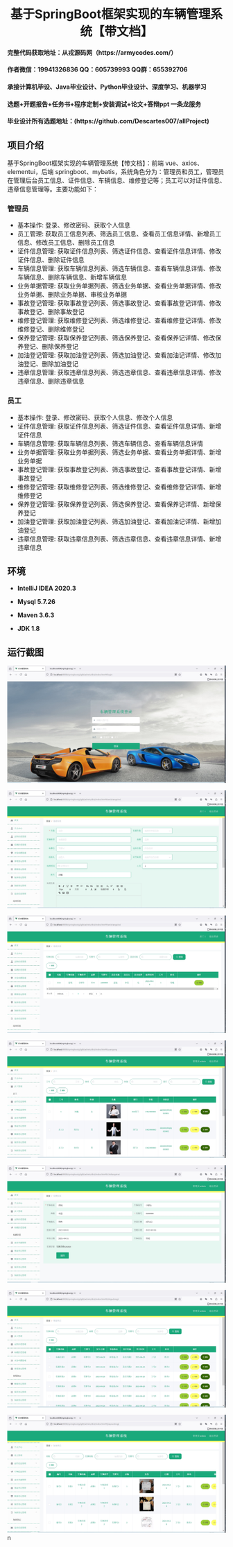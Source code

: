 <h1 align="center">基于SpringBoot框架实现的车辆管理系统【带文档】</h1></p>

<h4> 完整代码获取地址：从戎源码网（https://armycodes.com/） </h4>
<h4> 作者微信：19941326836 QQ：605739993 QQ群：655392706 </h4>
<h4> 承接计算机毕设、Java毕业设计、Python毕业设计、深度学习、机器学习 </h4>
<h4> 选题+开题报告+任务书+程序定制+安装调试+论文+答辩ppt 一条龙服务 </h4>
<h4> 毕业设计所有选题地址：(https://github.com/Descartes007/allProject) </h4>

## 项目介绍

基于SpringBoot框架实现的车辆管理系统【带文档】：前端 vue、axios、elementui，后端 springboot、mybatis，系统角色分为：管理员和员工，管理员在管理后台员工信息、证件信息、车辆信息、维修登记等；员工可以对证件信息、违章信息管理等。主要功能如下：

### 管理员

- 基本操作: 登录、修改密码、获取个人信息
- 员工管理: 获取员工信息列表、筛选员工信息、查看员工信息详情、新增员工信息、修改员工信息、删除员工信息
- 证件信息管理: 获取证件信息列表、筛选证件信息、查看证件信息详情、修改证件信息、删除证件信息
- 车辆信息管理: 获取车辆信息列表、筛选车辆信息、查看车辆信息详情、修改车辆信息、删除车辆信息、新增车辆信息
- 业务单据管理: 获取业务单据列表、筛选业务单据、查看业务单据详情、修改业务单据、删除业务单据、审核业务单据
- 事故登记管理: 获取事故登记列表、筛选事故登记、查看事故登记详情、修改事故登记、删除事故登记
- 维修登记管理: 获取维修登记列表、筛选维修登记、查看维修登记详情、修改维修登记、删除维修登记
- 保养登记管理: 获取保养登记列表、筛选保养登记、查看保养记详情、修改保养登记、删除保养登记
- 加油登记管理: 获取加油登记列表、筛选加油登记、查看加油记详情、修改加油登记、删除加油登记
- 违章信息管理: 获取违章信息列表、筛选违章信息、查看违章信息详情、修改违章信息、删除违章信息

### 员工

- 基本操作: 登录、修改密码、获取个人信息、修改个人信息
- 证件信息管理: 获取证件信息列表、筛选证件信息、查看证件信息详情、新增证件信息
- 车辆信息管理: 获取车辆信息列表、筛选车辆信息、查看车辆信息详情
- 业务单据管理: 获取业务单据列表、筛选业务单据、查看业务单据详情、新增业务单据
- 事故登记管理: 获取事故登记列表、筛选事故登记、查看事故登记详情、新增事故登记
- 维修登记管理: 获取维修登记列表、筛选维修登记、查看维修登记详情、新增维修登记
- 保养登记管理: 获取保养登记列表、筛选保养登记、查看保养记详情、新增保养登记
- 加油登记管理: 获取加油登记列表、筛选加油登记、查看加油记详情、新增加油登记
- 违章信息管理: 获取违章信息列表、筛选违章信息、查看违章信息详情、新增违章信息

## 环境

- <b>IntelliJ IDEA 2020.3</b>

- <b>Mysql 5.7.26</b>

- <b>Maven 3.6.3</b>

- <b>JDK 1.8</b>


## 运行截图
![](screenshot/1.png)

![](screenshot/2.png)

![](screenshot/3.png)

![](screenshot/4.png)

![](screenshot/5.png)

![](screenshot/6.png)

![](screenshot/7.png)n
